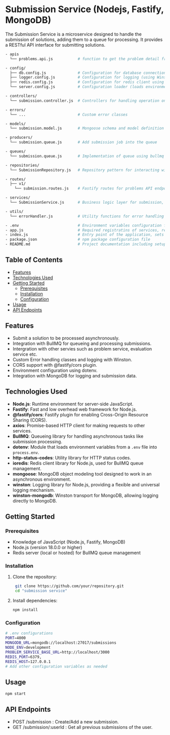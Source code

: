 # Submission Service (Nodejs, Fastify, MongoDB)

The Submission Service is a microservice designed to handle the submission of solutions, adding them to a queue for processing. It provides a RESTful API interface for submitting solutions.

```bash
- apis
  └── problems.api.js           # function to get the problem detail from problem api

- config/
  ├── db.config.js              # Configuration for database connection (MongoDB)
  ├── logger.config.js          # Configuration for logging (using Winston)
  ├── redis.config.js           # Configuration for redis client using ioredis
  └── server.config.js          # Configuration loader (loads environment variables, etc.)

- controllers/
  └── submission.controller.js  # Controllers for handling operation on submission

- errors/
  └── ...                       # Custom error classes

- models/
  └── submission.model.js       # Mongoose schema and model definition for submission

- producers/
  └── submission.queue.js       # Add submission job into the queue

- queues/
  └── submission.queue.js       # Implementation of queue using bullmq

- repositories/
  └── SubmissionRepository.js   # Repository pattern for interacting with submission in database

- routes/
  ├── v1/
    └── submission.routes.js    # Fastify routes for problems API endpoints

- services/
  └── SubmissionService.js      # Business logic layer for submission, interacts with repositories

- utils/
  └── errorHandler.js           # Utility functions for error handling and logging

- .env                          # Environment variables configuration file (not included in the repo)
- app.js                        # Required registratins of services, repositories etc, as fastify-plugin
- index.js                      # Entry point of the application, sets up Express server
- package.json                  # npm package configuration file
- README.md                     # Project documentation including setup instructions, API endpoints, etc.
```

## Table of Contents

- [Features](#features)
- [Technologies Used](#technologies-used)
- [Getting Started](#getting-started)
  - [Prerequisites](#prerequisites)
  - [Installation](#installation)
  - [Configuration](#configuration)
- [Usage](#usage)
- [API Endpoints](#api-endpoints)

## Features

- Submit a solution to be processed asynchronously.
- Integration with BullMQ for queueing and processing submissions.
- Intergration with other servies such as problem service, evaluation service etc.
- Custom Error handling classes and logging with Winston.
- CORS support with @fastify/cors plugin.
- Environment configuration using dotenv.
- Integration with MongoDB for logging and submission data.

## Technologies Used

- **Node.js**: Runtime environment for server-side JavaScript.
- **Fastify**: Fast and low overhead web framework for Node.js.
- **@fastify/cors**: Fastify plugin for enabling Cross-Origin Resource Sharing (CORS).
- **axios**: Promise-based HTTP client for making requests to other services.
- **BullMQ**: Queueing library for handling asynchronous tasks like submission processing.
- **dotenv**: Module that loads environment variables from a `.env` file into `process.env`.
- **http-status-codes**: Utility library for HTTP status codes.
- **ioredis**: Redis client library for Node.js, used for BullMQ queue management.
- **mongoose**: MongoDB object modeling tool designed to work in an asynchronous environment.
- **winston**: Logging library for Node.js, providing a flexible and universal logging mechanism.
- **winston-mongodb**: Winston transport for MongoDB, allowing logging directly to MongoDB.

## Getting Started

### Prerequisites

- Knowledge of JavaScript (Node.js, Fastify, MongoDB)
- Node.js (version 18.0.0 or higher)
- Redis server (local or hosted) for BullMQ queue management

### Installation

1. Clone the repository:
   ```bash
    git clone https://github.com/your/repository.git
    cd "submission service"
   ```
2. Install dependencies:
   ```bash
   npm install
   ```

### Configuration

```bash
# .env configurations
PORT=4000
MONGODB_URL=mongodb://localhost:27017/submissions
NODE_ENV=development
PROBLEM_SERVICE_BASE_URL=http://localhost/3000
REDIS_PORT=6379,
REDIS_HOST=127.0.0.1
# Add other configuration variables as needed
```

## Usage

```bash
npm start
```

## API Endpoints

- POST /submission : Create/Add a new submission.
- GET /submission/:userId : Get all previous submissions of the user.
